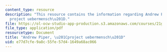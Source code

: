 ```yaml
---
content_type: resource
description: "This resource contains the information regarding Andrew Piper, \u201C\
  project uebermensch\u201D."
file: https://ol-ocw-studio-app-production.s3.amazonaws.com/courses/21g-017-germany-and-its-european-context-fall-2002/e77d7cfe9a8c55fe57d41649a68ac066_MIT21G_017F02_lec_11_2.pdf
file_type: application/pdf
resourcetype: Document
title: "Andrew Piper, \u201Cproject uebermensch\u201D"
uid: e77d7cfe-9a8c-55fe-57d4-1649a68ac066
---
```

